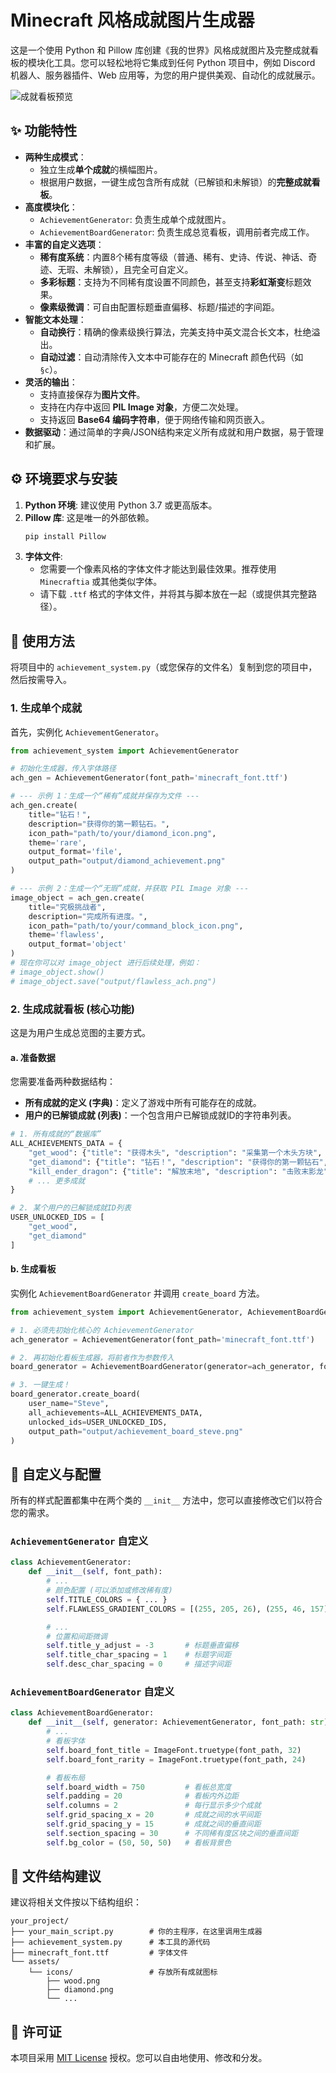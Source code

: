 # Minecraft 风格成就图片生成器

这是一个使用 Python 和 Pillow 库创建《我的世界》风格成就图片及完整成就看板的模块化工具。您可以轻松地将它集成到任何 Python 项目中，例如 Discord 机器人、服务器插件、Web 应用等，为您的用户提供美观、自动化的成就展示。

![成就看板预览](https://i.imgur.com/4l0a42M.png)

## ✨ 功能特性

- **两种生成模式**：
    - 独立生成**单个成就**的横幅图片。
    - 根据用户数据，一键生成包含所有成就（已解锁和未解锁）的**完整成就看板**。
- **高度模块化**：
    - `AchievementGenerator`: 负责生成单个成就图片。
    - `AchievementBoardGenerator`: 负责生成总览看板，调用前者完成工作。
- **丰富的自定义选项**：
    - **稀有度系统**：内置8个稀有度等级（普通、稀有、史诗、传说、神话、奇迹、无瑕、未解锁），且完全可自定义。
    - **多彩标题**：支持为不同稀有度设置不同颜色，甚至支持**彩虹渐变**标题效果。
    - **像素级微调**：可自由配置标题垂直偏移、标题/描述的字间距。
- **智能文本处理**：
    - **自动换行**：精确的像素级换行算法，完美支持中英文混合长文本，杜绝溢出。
    - **自动过滤**：自动清除传入文本中可能存在的 Minecraft 颜色代码（如 `§c`）。
- **灵活的输出**：
    - 支持直接保存为**图片文件**。
    - 支持在内存中返回 **PIL Image 对象**，方便二次处理。
    - 支持返回 **Base64 编码字符串**，便于网络传输和网页嵌入。
- **数据驱动**：通过简单的字典/JSON结构来定义所有成就和用户数据，易于管理和扩展。

## ⚙️ 环境要求与安装

1.  **Python 环境**: 建议使用 Python 3.7 或更高版本。
2.  **Pillow 库**: 这是唯一的外部依赖。
    ```bash
    pip install Pillow
    ```
3.  **字体文件**:
    * 您需要一个像素风格的字体文件才能达到最佳效果。推荐使用 `Minecraftia` 或其他类似字体。
    * 请下载 `.ttf` 格式的字体文件，并将其与脚本放在一起（或提供其完整路径）。

## 🚀 使用方法

将项目中的 `achievement_system.py`（或您保存的文件名）复制到您的项目中，然后按需导入。

### 1. 生成单个成就

首先，实例化 `AchievementGenerator`。

```python
from achievement_system import AchievementGenerator

# 初始化生成器，传入字体路径
ach_gen = AchievementGenerator(font_path='minecraft_font.ttf')

# --- 示例 1：生成一个“稀有”成就并保存为文件 ---
ach_gen.create(
    title="钻石！",
    description="获得你的第一颗钻石。",
    icon_path="path/to/your/diamond_icon.png",
    theme='rare',
    output_format='file',
    output_path="output/diamond_achievement.png"
)

# --- 示例 2：生成一个“无瑕”成就，并获取 PIL Image 对象 ---
image_object = ach_gen.create(
    title="究极挑战者",
    description="完成所有进度。",
    icon_path="path/to/your/command_block_icon.png",
    theme='flawless',
    output_format='object'
)
# 现在你可以对 image_object 进行后续处理，例如：
# image_object.show()
# image_object.save("output/flawless_ach.png")
```

### 2. 生成成就看板 (核心功能)

这是为用户生成总览图的主要方式。

#### a. 准备数据

您需要准备两种数据结构：

-   **所有成就的定义 (字典)**：定义了游戏中所有可能存在的成就。
-   **用户的已解锁成就 (列表)**：一个包含用户已解锁成就ID的字符串列表。

```python
# 1. 所有成就的“数据库”
ALL_ACHIEVEMENTS_DATA = {
    "get_wood": {"title": "获得木头", "description": "采集第一个木头方块", "icon_path": "icons/wood.png", "rarity": "common"},
    "get_diamond": {"title": "钻石！", "description": "获得你的第一颗钻石", "icon_path": "icons/diamond.png", "rarity": "rare"},
    "kill_ender_dragon": {"title": "解放末地", "description": "击败末影龙", "icon_path": "icons/dragon_egg.png", "rarity": "miracle"}
    # ... 更多成就
}

# 2. 某个用户的已解锁成就ID列表
USER_UNLOCKED_IDS = [
    "get_wood",
    "get_diamond"
]
```

#### b. 生成看板

实例化 `AchievementBoardGenerator` 并调用 `create_board` 方法。

```python
from achievement_system import AchievementGenerator, AchievementBoardGenerator

# 1. 必须先初始化核心的 AchievementGenerator
ach_generator = AchievementGenerator(font_path='minecraft_font.ttf')

# 2. 再初始化看板生成器，将前者作为参数传入
board_generator = AchievementBoardGenerator(generator=ach_generator, font_path='minecraft_font.ttf')

# 3. 一键生成！
board_generator.create_board(
    user_name="Steve",
    all_achievements=ALL_ACHIEVEMENTS_DATA,
    unlocked_ids=USER_UNLOCKED_IDS,
    output_path="output/achievement_board_steve.png"
)
```

## 🎨 自定义与配置

所有的样式配置都集中在两个类的 `__init__` 方法中，您可以直接修改它们以符合您的需求。

### `AchievementGenerator` 自定义

```python
class AchievementGenerator:
    def __init__(self, font_path):
        # ...
        # 颜色配置 (可以添加或修改稀有度)
        self.TITLE_COLORS = { ... }
        self.FLAWLESS_GRADIENT_COLORS = [(255, 205, 26), (255, 46, 157)]

        # ...
        # 位置和间距微调
        self.title_y_adjust = -3       # 标题垂直偏移
        self.title_char_spacing = 1    # 标题字间距
        self.desc_char_spacing = 0     # 描述字间距
```

### `AchievementBoardGenerator` 自定义

```python
class AchievementBoardGenerator:
    def __init__(self, generator: AchievementGenerator, font_path: str):
        # ...
        # 看板字体
        self.board_font_title = ImageFont.truetype(font_path, 32)
        self.board_font_rarity = ImageFont.truetype(font_path, 24)

        # 看板布局
        self.board_width = 750         # 看板总宽度
        self.padding = 20              # 看板内外边距
        self.columns = 2               # 每行显示多少个成就
        self.grid_spacing_x = 20       # 成就之间的水平间距
        self.grid_spacing_y = 15       # 成就之间的垂直间距
        self.section_spacing = 30      # 不同稀有度区块之间的垂直间距
        self.bg_color = (50, 50, 50)   # 看板背景色
```

## 📁 文件结构建议

建议将相关文件按以下结构组织：

```
your_project/
├── your_main_script.py        # 你的主程序，在这里调用生成器
├── achievement_system.py      # 本工具的源代码
├── minecraft_font.ttf         # 字体文件
└── assets/
    └── icons/                 # 存放所有成就图标
        ├── wood.png
        ├── diamond.png
        └── ...
```

## 📜 许可证

本项目采用 [MIT License](https://opensource.org/licenses/MIT) 授权。您可以自由地使用、修改和分发。